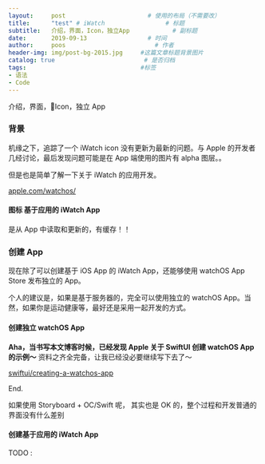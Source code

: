 ```yaml
---
layout:     post                       # 使用的布局（不需要改）
title:      "test" # iWatch                 # 标题
subtitle:   介绍，界面，Icon，独立App            # 副标题
date:       2019-09-13                 # 时间
author:     poos                         # 作者
header-img: img/post-bg-2015.jpg     #这篇文章标题背景图片
catalog: true                         # 是否归档
tags:                                #标签
- 语法
- Code
---
```

介绍，界面，Icon，独立 App  
### 背景

机缘之下，追踪了一个 iWatch icon 没有更新为最新的问题。与 Apple 的开发者几经讨论，最后发现问题可能是在 App 端使用的图片有 alpha 图层。。

但是也是简单了解一下关于 iWatch 的应用开发。


[apple.com/watchos/](https://developer.apple.com/watchos/)

#### 图标 基于应用的 iWatch App

是从 App 中读取和更新的，有缓存！！


### 创建 App

现在除了可以创建基于 iOS App 的 iWatch App，还能够使用 watchOS App Store 发布独立的 App。

个人的建议是，如果是基于服务器的，完全可以使用独立的 watchOS App。当然，如果你是运动健康等，最好还是采用一起开发的方式。


#### 创建独立 watchOS App

**Aha，当书写本文博客时候，已经发现 Apple 关于 SwiftUI 创建 watchOS App 的示例～** 资料之齐全完备，让我已经没必要继续写下去了～

[swiftui/creating-a-watchos-app](https://developer.apple.com/tutorials/swiftui/creating-a-watchos-app)

 End.


 如果使用 Storyboard + OC/Swift 呢， 其实也是 OK 的，整个过程和开发普通的界面没有什么差别

#### 创建基于应用的 iWatch App



TODO :
